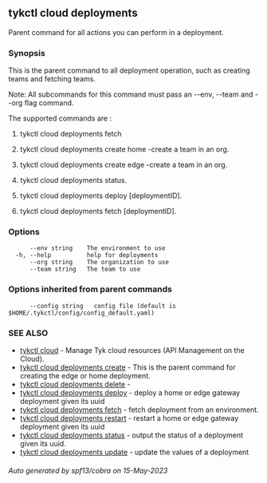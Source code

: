 ## tykctl cloud deployments

Parent command for all actions you can perform in a deployment.

### Synopsis

This is the parent command to all deployment operation, such as creating teams and fetching teams.

Note: All subcommands for this command must pass an --env, --team and --org flag command.

The supported commands are :

1. tykctl cloud deployments fetch

2. tykctl cloud deployments create home -create a team in an org.

3. tykctl cloud deployments create edge -create a team in an org.

4. tykctl cloud deployments status.

5. tykctl cloud deployments deploy [deploymentID].

5. tykctl cloud deployments fetch [deploymentID].

### Options

```
      --env string    The environment to use
  -h, --help          help for deployments
      --org string    The organization to use
      --team string   The team to use
```

### Options inherited from parent commands

```
      --config string   config file (default is $HOME/.tykctl/config/config_default.yaml)
```

### SEE ALSO

* [tykctl cloud](tykctl_cloud.md)     - Manage Tyk cloud resources (API Management on the Cloud).
* [tykctl cloud deployments create](tykctl_cloud_deployments_create.md)     - This is the parent command for creating
  the edge or home deployment.
* [tykctl cloud deployments delete](tykctl_cloud_deployments_delete.md)     -
* [tykctl cloud deployments deploy](tykctl_cloud_deployments_deploy.md)     - deploy a home or edge gateway deployment
  given its uuid
* [tykctl cloud deployments fetch](tykctl_cloud_deployments_fetch.md)     - fetch deployment from an environment.
* [tykctl cloud deployments restart](tykctl_cloud_deployments_restart.md)     - restart a home or edge gateway
  deployment given its uuid
* [tykctl cloud deployments status](tykctl_cloud_deployments_status.md)     - output the status of a deployment given
  its uuid.
* [tykctl cloud deployments update](tykctl_cloud_deployments_update.md)     - update the values of a deployment

###### Auto generated by spf13/cobra on 15-May-2023
